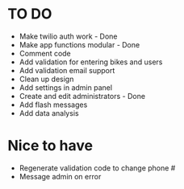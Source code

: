#  TO DO

* Make twilio auth work - Done
* Make app functions modular - Done
* Comment code
* Add validation for entering bikes and users
* Add validation email support
* Clean up design
* Add settings in admin panel
* Create and edit administrators - Done
* Add flash messages
* Add data analysis

# Nice to have
* Regenerate validation code to change phone #
* Message admin on error


